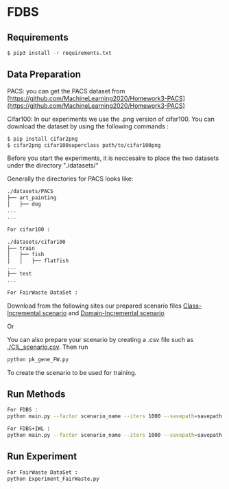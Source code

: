 # FDBS

## Requirements
```bash
$ pip3 install -r requirements.txt
```

## Data Preparation

PACS: you can get the PACS dataset from [https://github.com/MachineLearning2020/Homework3-PACS](https://github.com/MachineLearning2020/Homework3-PACS)

Cifar100: In our experiments we use the .png version of cifar100.
You can download the dataset by using the following commands :

```bash
$ pip install cifar2png
$ cifar2png cifar100superclass path/to/cifar100png
```
Before you start the experiments, it is neccesaire to place the two datasets under the directory "./datasets/"

Generally the directories for PACS looks like: 

```bash
./datasets/PACS
├── art_painting
│   ├── dog
...
...
```

```bash
For cifar100 : 

./datasets/cifar100
├── train
│   ├── fish
│   │   ├── flatfish
...
├── test
...
```

```bash
For FairWaste DataSet : 
```

Download from the following sites our prepared scenario files [Class-Incremental scenario](https://drive.google.com/file/d/1SuX8E_6TLlgQ1txjk6x-VvWmwj9zFUFL/view?usp=sharing) and 
[Domain-Incremental scenario](https://drive.google.com/file/d/1SuX8E_6TLlgQ1txjk6x-VvWmwj9zFUFL/view?usp=sharing)

Or 

You can also prepare your scenario by creating a .csv file such as [./CIL_scenario.csv](./CIL_scenario.csv). Then run 
```bash
python pk_gene_FW.py
```
To create the scenario to be used for training.

## Run Methods

```bash
For FDBS :
python main.py --factor scenario_name --iters 1000 --savepath=savepath --optimizer=adam --tasks task_num --batch 16 --reInitOptimizer 1 --rs 1 --budget=400 --remove random --select-memory FDBS --lr 1e-5
```

```bash
For FDBS+IWL :
python main.py --factor scenario_name --iters 1000 --savepath=savepath --optimizer=adam --tasks task_num --batch 16 --reInitOptimizer 1 --rs 1 --budget=400 --remove random --select-memory FDBS --lr 1e-5 --iwl 1 
```

## Run Experiment

```bash
For FairWaste DataSet :
python Experiment_FairWaste.py
```





